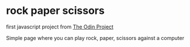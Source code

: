 # rock paper scissors
 
 first javascript project from [The Odin Project](https://www.theodinproject.com/)
 
 Simple page where you can play rock, paper, scissors against a computer
   
 
